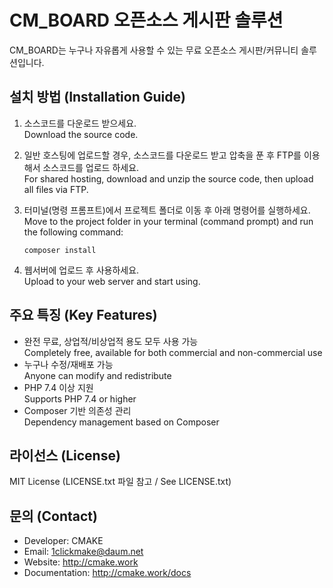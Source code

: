 # CM_BOARD 오픈소스 게시판 솔루션

CM_BOARD는 누구나 자유롭게 사용할 수 있는 무료 오픈소스 게시판/커뮤니티 솔루션입니다.

## 설치 방법 (Installation Guide)

1. 소스코드를 다운로드 받으세요.  
   Download the source code.
2. 일반 호스팅에 업로드할 경우, 소스코드를 다운로드 받고 압축을 푼 후 FTP를 이용해서 소스코드를 업로드 하세요.  
   For shared hosting, download and unzip the source code, then upload all files via FTP.
3. 터미널(명령 프롬프트)에서 프로젝트 폴더로 이동 후 아래 명령어를 실행하세요.  
   Move to the project folder in your terminal (command prompt) and run the following command:

   ```
   composer install
   ```

4. 웹서버에 업로드 후 사용하세요.  
   Upload to your web server and start using.

## 주요 특징 (Key Features)
- 완전 무료, 상업적/비상업적 용도 모두 사용 가능  
  Completely free, available for both commercial and non-commercial use
- 누구나 수정/재배포 가능  
  Anyone can modify and redistribute
- PHP 7.4 이상 지원  
  Supports PHP 7.4 or higher
- Composer 기반 의존성 관리  
  Dependency management based on Composer

## 라이선스 (License)
MIT License (LICENSE.txt 파일 참고 / See LICENSE.txt)

## 문의 (Contact)
- Developer: CMAKE
- Email: 1clickmake@daum.net 
- Website: http://cmake.work
- Documentation: http://cmake.work/docs
